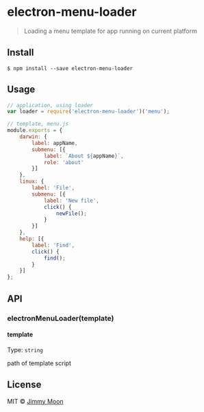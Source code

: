 # electron-menu-loader

> Loading a menu template for app running on current platform


## Install

```
$ npm install --save electron-menu-loader
```

## Usage

```js
// application, using loader
var loader = require('electron-menu-loader')('menu');

// template, menu.js
module.exports = {
	darwin: {
		label: appName,
		submenu: [{
			label: `About ${appName}`,
			role: 'about'
		}]
	},
	linux: {
		label: 'File',
		submenu: [{
			label: 'New file',
			click() {
				newFile();
			}
		}]
	},
	help: [{
		label: 'Find',
		click() {
			find();
		}
	}]
};
```

## API

### electronMenuLoader(template)

#### template

Type: `string`

path of template script

## License

MIT © [Jimmy Moon](http://ragingwind.me)
